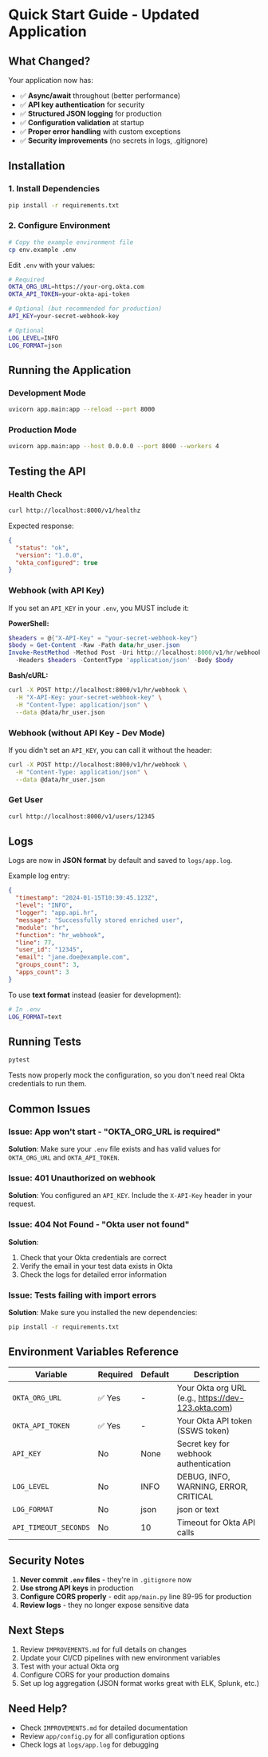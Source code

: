 # Quick Start Guide - Updated Application

## What Changed?

Your application now has:
- ✅ **Async/await** throughout (better performance)
- ✅ **API key authentication** for security
- ✅ **Structured JSON logging** for production
- ✅ **Configuration validation** at startup
- ✅ **Proper error handling** with custom exceptions
- ✅ **Security improvements** (no secrets in logs, .gitignore)

## Installation

### 1. Install Dependencies
```bash
pip install -r requirements.txt
```

### 2. Configure Environment
```bash
# Copy the example environment file
cp env.example .env
```

Edit `.env` with your values:
```bash
# Required
OKTA_ORG_URL=https://your-org.okta.com
OKTA_API_TOKEN=your-okta-api-token

# Optional (but recommended for production)
API_KEY=your-secret-webhook-key

# Optional
LOG_LEVEL=INFO
LOG_FORMAT=json
```

## Running the Application

### Development Mode
```bash
uvicorn app.main:app --reload --port 8000
```

### Production Mode
```bash
uvicorn app.main:app --host 0.0.0.0 --port 8000 --workers 4
```

## Testing the API

### Health Check
```bash
curl http://localhost:8000/v1/healthz
```

Expected response:
```json
{
  "status": "ok",
  "version": "1.0.0",
  "okta_configured": true
}
```

### Webhook (with API Key)
If you set an `API_KEY` in your `.env`, you MUST include it:

**PowerShell:**
```powershell
$headers = @{"X-API-Key" = "your-secret-webhook-key"}
$body = Get-Content -Raw -Path data/hr_user.json
Invoke-RestMethod -Method Post -Uri http://localhost:8000/v1/hr/webhook `
  -Headers $headers -ContentType 'application/json' -Body $body
```

**Bash/cURL:**
```bash
curl -X POST http://localhost:8000/v1/hr/webhook \
  -H "X-API-Key: your-secret-webhook-key" \
  -H "Content-Type: application/json" \
  --data @data/hr_user.json
```

### Webhook (without API Key - Dev Mode)
If you didn't set an `API_KEY`, you can call it without the header:

```bash
curl -X POST http://localhost:8000/v1/hr/webhook \
  -H "Content-Type: application/json" \
  --data @data/hr_user.json
```

### Get User
```bash
curl http://localhost:8000/v1/users/12345
```

## Logs

Logs are now in **JSON format** by default and saved to `logs/app.log`.

Example log entry:
```json
{
  "timestamp": "2024-01-15T10:30:45.123Z",
  "level": "INFO",
  "logger": "app.api.hr",
  "message": "Successfully stored enriched user",
  "module": "hr",
  "function": "hr_webhook",
  "line": 77,
  "user_id": "12345",
  "email": "jane.doe@example.com",
  "groups_count": 3,
  "apps_count": 3
}
```

To use **text format** instead (easier for development):
```bash
# In .env
LOG_FORMAT=text
```

## Running Tests

```bash
pytest
```

Tests now properly mock the configuration, so you don't need real Okta credentials to run them.

## Common Issues

### Issue: App won't start - "OKTA_ORG_URL is required"
**Solution**: Make sure your `.env` file exists and has valid values for `OKTA_ORG_URL` and `OKTA_API_TOKEN`.

### Issue: 401 Unauthorized on webhook
**Solution**: You configured an `API_KEY`. Include the `X-API-Key` header in your request.

### Issue: 404 Not Found - "Okta user not found"
**Solution**: 
1. Check that your Okta credentials are correct
2. Verify the email in your test data exists in Okta
3. Check the logs for detailed error information

### Issue: Tests failing with import errors
**Solution**: Make sure you installed the new dependencies:
```bash
pip install -r requirements.txt
```

## Environment Variables Reference

| Variable | Required | Default | Description |
|----------|----------|---------|-------------|
| `OKTA_ORG_URL` | ✅ Yes | - | Your Okta org URL (e.g., https://dev-123.okta.com) |
| `OKTA_API_TOKEN` | ✅ Yes | - | Your Okta API token (SSWS token) |
| `API_KEY` | No | None | Secret key for webhook authentication |
| `LOG_LEVEL` | No | INFO | DEBUG, INFO, WARNING, ERROR, CRITICAL |
| `LOG_FORMAT` | No | json | json or text |
| `API_TIMEOUT_SECONDS` | No | 10 | Timeout for Okta API calls |

## Security Notes

1. **Never commit `.env` files** - they're in `.gitignore` now
2. **Use strong API keys** in production
3. **Configure CORS properly** - edit `app/main.py` line 89-95 for production
4. **Review logs** - they no longer expose sensitive data

## Next Steps

1. Review `IMPROVEMENTS.md` for full details on changes
2. Update your CI/CD pipelines with new environment variables
3. Test with your actual Okta org
4. Configure CORS for your production domains
5. Set up log aggregation (JSON format works great with ELK, Splunk, etc.)

## Need Help?

- Check `IMPROVEMENTS.md` for detailed documentation
- Review `app/config.py` for all configuration options
- Check logs at `logs/app.log` for debugging

